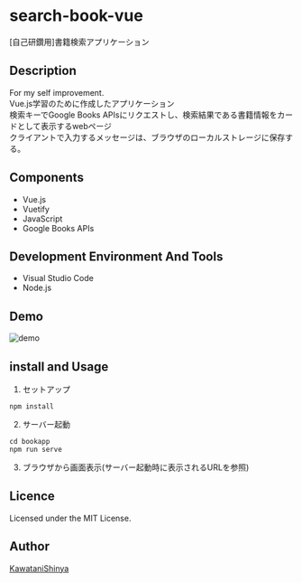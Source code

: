 # search-book-vue
[自己研鑽用]書籍検索アプリケーション

## Description
For my self improvement.<br>
Vue.js学習のために作成したアプリケーション<br>
検索キーでGoogle Books APIsにリクエストし、検索結果である書籍情報をカードとして表示するwebページ<br>
クライアントで入力するメッセージは、ブラウザのローカルストレージに保存する。<br>

## Components
- Vue.js
- Vuetify
- JavaScript
- Google Books APIs

## Development Environment And Tools
- Visual Studio Code
- Node.js

## Demo
![demo](https://user-images.githubusercontent.com/102776020/179430263-11f4e4ae-2a03-43cb-a96d-1ba5528c9433.gif)

## install and Usage
1. セットアップ
```
npm install
```
2. サーバー起動
```
cd bookapp
npm run serve
```
3. ブラウザから画面表示(サーバー起動時に表示されるURLを参照)

## Licence
Licensed under the MIT License.

## Author
[KawataniShinya](https://github.com/KawataniShinya)

